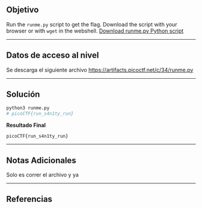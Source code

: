 ## Objetivo 

Run the `runme.py` script to get the flag. Download the script with your browser or with `wget` in the webshell. [Download runme.py Python script](https://artifacts.picoctf.net/c/34/runme.py)

---
## Datos de acceso al nivel 
Se descarga el siguiente archivo 
https://artifacts.picoctf.net/c/34/runme.py

---
## Solución 

``` bash
python3 runme.py 
# picoCTF{run_s4n1ty_run}
```

**Resultado Final**
```
picoCTF{run_s4n1ty_run}
```

---
## Notas Adicionales 

Solo es correr el archivo y ya 

---
## Referencias 